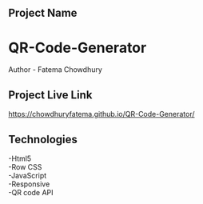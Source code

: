 ## Project Name
# QR-Code-Generator
Author - Fatema Chowdhury </br>
## Project Live Link
https://chowdhuryfatema.github.io/QR-Code-Generator/
## Technologies
-Html5 </br>
-Row CSS </br>
-JavaScript </br>
-Responsive </br>
-QR code API
